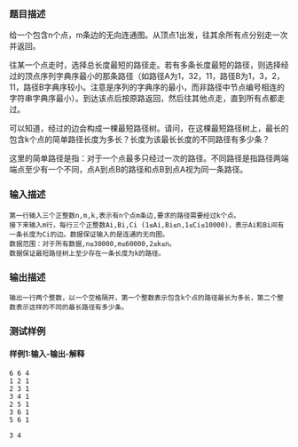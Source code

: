 ### 题目描述

给一个包含n个点，m条边的无向连通图。从顶点1出发，往其余所有点分别走一次并返回。

往某一个点走时，选择总长度最短的路径走。若有多条长度最短的路径，则选择经过的顶点序列字典序最小的那条路径（如路径A为1，32，11，路径B为1，3，2，11，路径B字典序较小。注意是序列的字典序的最小，而非路径中节点编号相连的字符串字典序最小）。到达该点后按原路返回，然后往其他点走，直到所有点都走过。

可以知道，经过的边会构成一棵最短路径树。请问，在这棵最短路径树上，最长的包含k个点的简单路径长度为多长？长度为该最长长度的不同路径有多少条？

这里的简单路径是指：对于一个点最多只经过一次的路径。不同路径是指路径两端端点至少有一个不同，点A到点B的路径和点B到点A视为同一条路径。

### 输入描述

```
第一行输入三个正整数n,m,k,表示有n个点m条边,要求的路径需要经过k个点。
接下来输入m行，每行三个正整数Ai,Bi,Ci (1≤Ai,Bi≤n,1≤Ci≤10000)，表示Ai和Bi间有一条长度为Ci的边。数据保证输入的是连通的无向图。
数据范围：对于所有数据,n≤30000,m≤60000,2≤k≤n。
数据保证最短路径树上至少存在一条长度为k的路径。
```
### 输出描述

```
输出一行两个整数，以一个空格隔开，第一个整数表示包含k个点的路径最长为多长，第二个整数表示这样的不同的最长路径有多少条。
```

### 测试样例
#### 样例1:输入-输出-解释

```
6 6 4
1 2 1
2 3 1
3 4 1
2 5 1
3 6 1
5 6 1
```
```
3 4
```